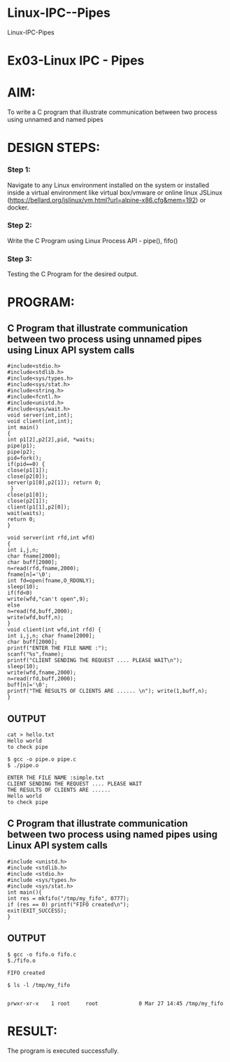 # Linux-IPC--Pipes
Linux-IPC-Pipes


# Ex03-Linux IPC - Pipes

# AIM:
To write a C program that illustrate communication between two process using unnamed and named pipes

# DESIGN STEPS:

### Step 1:

Navigate to any Linux environment installed on the system or installed inside a virtual environment like virtual box/vmware or online linux JSLinux (https://bellard.org/jslinux/vm.html?url=alpine-x86.cfg&mem=192) or docker.

### Step 2:

Write the C Program using Linux Process API - pipe(), fifo()

### Step 3:

Testing the C Program for the desired output. 

# PROGRAM:

## C Program that illustrate communication between two process using unnamed pipes using Linux API system calls
```
#include<stdio.h>
#include<stdlib.h>
#include<sys/types.h> 
#include<sys/stat.h> 
#include<string.h> 
#include<fcntl.h> 
#include<unistd.h>
#include<sys/wait.h>
void server(int,int); 
void client(int,int); 
int main() 
{ 
int p1[2],p2[2],pid, *waits; 
pipe(p1); 
pipe(p2); 
pid=fork(); 
if(pid==0) { 
close(p1[1]); 
close(p2[0]); 
server(p1[0],p2[1]); return 0;
 } 
close(p1[0]); 
close(p2[1]); 
client(p1[1],p2[0]); 
wait(waits); 
return 0; 
} 

void server(int rfd,int wfd) 
{ 
int i,j,n; 
char fname[2000]; 
char buff[2000];
n=read(rfd,fname,2000);
fname[n]='\0';
int fd=open(fname,O_RDONLY);
sleep(10); 
if(fd<0) 
write(wfd,"can't open",9); 
else 
n=read(fd,buff,2000); 
write(wfd,buff,n); 
}
void client(int wfd,int rfd) {
int i,j,n; char fname[2000];
char buff[2000];
printf("ENTER THE FILE NAME :");
scanf("%s",fname);
printf("CLIENT SENDING THE REQUEST .... PLEASE WAIT\n");
sleep(10);
write(wfd,fname,2000);
n=read(rfd,buff,2000);
buff[n]='\0';
printf("THE RESULTS OF CLIENTS ARE ...... \n"); write(1,buff,n);
}
```



## OUTPUT
```
cat > hello.txt
Hello world
to check pipe
```
```
$ gcc -o pipe.o pipe.c
$ ./pipe.o

ENTER THE FILE NAME :simple.txt
CLIENT SENDING THE REQUEST .... PLEASE WAIT
THE RESULTS OF CLIENTS ARE ...... 
Hello world
to check pipe
```

## C Program that illustrate communication between two process using named pipes using Linux API system calls
```
#include <unistd.h>
#include <stdlib.h>
#include <stdio.h>
#include <sys/types.h>
#include <sys/stat.h>
int main(){
int res = mkfifo("/tmp/my_fifo", 0777);
if (res == 0) printf("FIFO created\n");
exit(EXIT_SUCCESS);
}
```





## OUTPUT
```
$ gcc -o fifo.o fifo.c
$./fifo.o

FIFO created
```
```
$ ls -l /tmp/my_fifo


prwxr-xr-x    1 root     root             0 Mar 27 14:45 /tmp/my_fifo
```

# RESULT:
The program is executed successfully.
